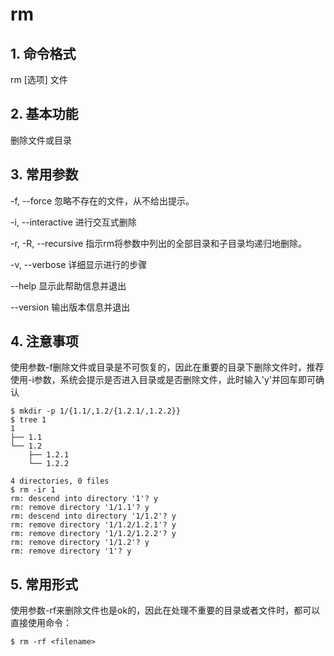 # rm

## 1. 命令格式

rm [选项] 文件

## 2. 基本功能

删除文件或目录

## 3. 常用参数

-f, --force    忽略不存在的文件，从不给出提示。

-i, --interactive 进行交互式删除

-r, -R, --recursive   指示rm将参数中列出的全部目录和子目录均递归地删除。

-v, --verbose    详细显示进行的步骤

--help     显示此帮助信息并退出

--version  输出版本信息并退出

## 4. 注意事项

使用参数-f删除文件或目录是不可恢复的，因此在重要的目录下删除文件时，推荐使用-i参数，系统会提示是否进入目录或是否删除文件，此时输入'y'并回车即可确认

```
$ mkdir -p 1/{1.1/,1.2/{1.2.1/,1.2.2}}
$ tree 1
1
├── 1.1
└── 1.2
    ├── 1.2.1
    └── 1.2.2

4 directories, 0 files
$ rm -ir 1
rm: descend into directory '1'? y
rm: remove directory '1/1.1'? y
rm: descend into directory '1/1.2'? y
rm: remove directory '1/1.2/1.2.1'? y
rm: remove directory '1/1.2/1.2.2'? y
rm: remove directory '1/1.2'? y
rm: remove directory '1'? y
```

## 5. 常用形式

使用参数-rf来删除文件也是ok的，因此在处理不重要的目录或者文件时，都可以直接使用命令：

```
$ rm -rf <filename>
```